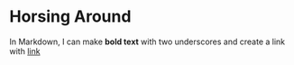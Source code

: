 # Horsing Around

In Markdown, I can make __bold text__ with two underscores
and create a link with [link](http://www.embl.de)
